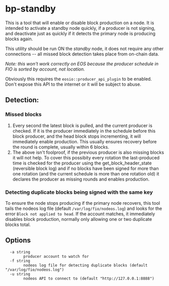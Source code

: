 # bp-standby

This is a tool that will enable or disable block production on a node. It is intended to activate a standby node quickly,
if a producer is not signing, and deactivate just as quickly if it detects the primary node is producing blocks again.

This utility should be run ON the _standby_ node, it does not require any other connections -- all missed block detection
takes place from on-chain data.

_Note: this won't work correctly on EOS because the producer schedule in FIO is sorted by account, not location._

Obviously this requires the `eosio::producer_api_plugin` to be enabled. Don't expose this API to the internet or it
will be subject to abuse.

## Detection:

### Missed blocks

1. Every second the latest block is pulled, and the current producer is checked. If it is the producer immediately
in the schedule before this block producer, and the head block stops incrementing, it will immediately enable production.
This usually ensures recovery before the round is complete, usually within 6 blocks.
1. The above isn't foolproof, if the previous producer is also missing blocks it will not help. To cover this possibity
every rotation the last-produced time is checked for the producer using the get_block_header_state (reversible block log)
and if no blocks have been signed for more than one rotation (and the current schedule is more than one rotation old) it
declares the producer as missing rounds and enables production.

### Detecting duplicate blocks being signed with the same key

To ensure the node stops producing if the primary node recovers, this tool tails the nodeos log file
(default `/var/log/fio/nodeos.log`) and looks for the error `Block not applied to head`. If the account matches, it
immediately disables block production, normally only allowing one or two duplicate blocks total.

## Options

```
  -a string
    	producer account to watch for
  -f string
    	nodeos log file for detecting duplicate blocks (default "/var/log/fio/nodeos.log")
  -u string
    	nodeos API to connect to (default "http://127.0.0.1:8888")
```
